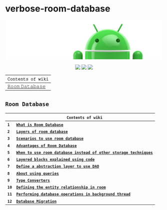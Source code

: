 # verbose-room-database
![Banner](https://github.com/devrath/devrath/blob/master/images/Banner.png)


<p align="center">
<a><img src="https://img.shields.io/badge/Built%20Using-Kotlin-silver?style=for-the-badge&logo=kotlin"></a>
<a><img src="https://img.shields.io/badge/Built%20By-Android%20Studio-red?style=for-the-badge&logo=android%20studio"></a>  
<a><img src="https://img.shields.io/badge/Database-room%20persistence%20library-deeppink?style=for-the-badge&logo=Bitrise"></a>  
</p>

<div align="center">

| **`𝙲𝚘𝚗𝚝𝚎𝚗𝚝𝚜 𝚘𝚏 𝚠𝚒𝚔𝚒`** |
| ------------------------ |
| [𝚁𝚘𝚘𝚖 𝙳𝚊𝚝𝚊𝚋𝚊𝚜𝚎](https://github.com/devrath/DroidDbStorage/blob/main/README.md#room-database) |

</div>


## `Room Database`

<div align="center">

|   | **` Contents of wiki `** |
| - | ---------------------- |
| **`1`** | [**`What is Room Database`**]() |
| **`2`**  | [**`Layers of room database`**](https://github.com/devrath/verbose-room-database/wiki/Layers-of-room-database) |
| **`3`**  | [**`Scenarios to use room database`**](https://github.com/devrath/verbose-room-database/wiki/Layers-of-room-database) |
| **`4`**  | [**`Advantages of Room Database`**](https://github.com/devrath/verbose-room-database/wiki/Advantages-of-Room-Database) |
| **`5`**  | [**`When to use room database instead of other storage techniques`**](https://github.com/devrath/verbose-room-database/wiki/When-to-use-room-database-instead-of-other-storage-techniques) |
|  **`6`** | [**`Layered blocks explained using code`**](https://github.com/devrath/verbose-room-database/wiki/Layered-blocks-explained-using-code) |
|  **`7`** | [**`Define a abstraction layer to use DAO`**](https://github.com/devrath/verbose-room-database/wiki/Define-a-abstraction-layer-to-use-DAO) |
| **`8`** | [**`About using queries`**](https://github.com/devrath/verbose-room-database/wiki/About-using-queries) |
| **`9`** | [**`Type Converters`**](https://github.com/devrath/verbose-room-database/wiki/Type-Converters) |
| **`10`** | [**`Defining the entity relationship in room`**](https://github.com/devrath/verbose-room-database/wiki/Defining-the-entity-relationship-in-room) |
| **`11`** | [**`Performing database operations in background thread`**](https://github.com/devrath/verbose-room-database/wiki/Performing-database-operations-in-background-thread) |
| **`12`** | [**`Database Migration`**](https://github.com/devrath/verbose-room-database/wiki/Database-Migration) |

</div>

